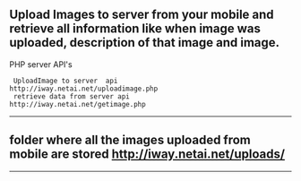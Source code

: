 Upload Images to server from your mobile and retrieve all information like when image was uploaded, description of that image and image.  
--------------------------------------------------------
PHP server API's

     UploadImage to server  api           http://iway.netai.net/uploadimage.php
     retrieve data from server api        http://iway.netai.net/getimage.php
     
--------------------------------------------------------
folder where all the images uploaded from mobile are stored 
         http://iway.netai.net/uploads/
--------------------------------------------------------

--------------------------------------------------------